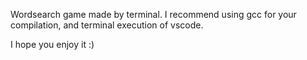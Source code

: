 Wordsearch game made by terminal. I recommend using gcc for your compilation, and terminal execution of vscode.

I hope you enjoy it :)
